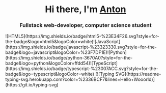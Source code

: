 <h1 align="center">Hi there, I'm <a href="https://vk.com/devilcontrol" target="_blank">Anton</a>
<h3 align="center">Fullstack web-developer, computer science student</h3>
![HTML5](https://img.shields.io/badge/html5-%23E34F26.svg?style=for-the-badge&logo=html5&logoColor=white)![JavaScript](https://img.shields.io/badge/javascript-%23323330.svg?style=for-the-badge&logo=javascript&logoColor=%23F7DF1E)![Python](https://img.shields.io/badge/python-3670A0?style=for-the-badge&logo=python&logoColor=ffdd54)![TypeScript](https://img.shields.io/badge/typescript-%23007ACC.svg?style=for-the-badge&logo=typescript&logoColor=white)
[![Typing SVG](https://readme-typing-svg.herokuapp.com?color=%2336BCF7&lines=Hello+Wooorld)](https://git.io/typing-svg)
